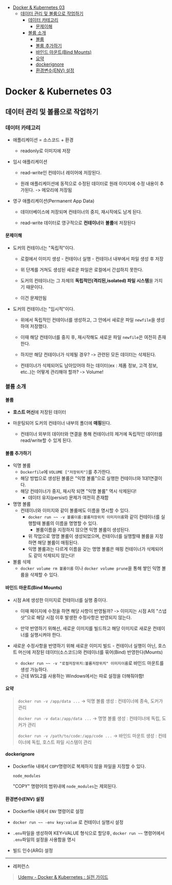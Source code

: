 - [Docker \& Kubernetes 03](#docker--kubernetes-03)
  - [데이터 관리 및 볼륨으로 작업하기](#데이터-관리-및-볼륨으로-작업하기)
    - [데이터 카테고리](#데이터-카테고리)
      - [문제이해](#문제이해)
    - [볼륨 소개](#볼륨-소개)
      - [볼륨](#볼륨)
      - [볼륨 추가하기](#볼륨-추가하기)
      - [바인드 마운트(Bind Mounts)](#바인드-마운트bind-mounts)
      - [요약](#요약)
      - [dockerignore](#dockerignore)
      - [환경변수(ENV) 설정](#환경변수env-설정)


# Docker & Kubernetes 03

## 데이터 관리 및 볼륨으로 작업하기

### 데이터 카테고리

- 애플리케이션 = 소스코드 + 환경
  
  - readonly로 이미지에 저장

- 임시 애플리케이션
  
  - read-write인 컨테이너 레이어에 저장된다.
  
  - 원래 애플리케이션에 동적으로 수정된 데이터로 원래 이미지에 수정 내용이 추가된다. -> 메모리에 저장됨

- 영구 애플리케이션(Permanent App Data)
  
  - 데이터베이스에 저장되며 컨테이너의 중지, 재시작에도 남게 된다.
  
  - read-write 데이터로 영구적으로 **컨테이너**와 **볼륨**에 저장된다

#### 문제이해

- 도커의 컨테이너는 "독립적"이다.
  
  - 로컬에서 이미지 생성 - 컨테이너 실행 - 컨테이너 내부에서 파일 생성 후 저장
  
  - 위 단계를 거쳐도 생성된 새로운 파일은 로컬에서 간섭하지 못한다.
  
  - 도커의 컨테이너는 그 자체의 **독립적인(격리된,isolated) 파일 시스템**을 가지기 때문이다.
  
  - 이건 문제안됨

- 도커의 컨테이너는 "임시적"이다.
  
  - 위에서 독립적인 컨테이너를 생성하고, 그 안에서 새로운 파일 `newfile`을 생성하여 저장했다.
  
  - 이때 해당 컨테이너를 중지 후, 재시작해도 새로운 파일 `newfile`은 여전히 존재한다.
  
  - 하지만 해당 컨테이너가 삭제될 경우? -> 관련된 모든 데이터는 삭제된다.
  
  - 컨테이너가 삭제되어도 남아있어야 하는 데이터(ex : 제품 정보, 고객 정보, etc..)는 어떻게 관리해야 할까? -> Volume!

### 볼륨 소개

#### 볼륨

- **호스트 머신**에 저장된 데이터

- 마운팅되어 도커의 컨테이너 내부의 폴더에 **매핑**된다.
  
  - 컨테이너 외부의 데이터와 연결을 통해 컨테이너의 제거에 독립적인 데이터를 read/write할 수 있게 된다.

#### 볼륨 추가하기

- 익명 볼륨
  - `Dockerfile`에 `VOLUME ["저장위치"]`를 추가한다.
  - 해당 방법으로 생성된 볼륨은 "익명 볼륨"으로 실행한 컨테이너와 1대1연결이다.
  - 해당 컨테이너가 중지, 재시작 되면 "익명 볼륨" 역시 삭제된다!
    - 데이터 유지(persist) 문제가 여전히 존재함
- 명명 볼륨
  - 컨테이너와 이미지와 같이 볼륨에도 이름을 명시할 수 있다.
    - `docker run ~~ -v 볼륨이름:볼륨저장위치 이미지이름`와 같이 컨테이너를 실행할때 볼륨의 이름을 명명할 수 있다.
      - 볼륨이름을 지정하지 않으면 익명 볼륨이 생성된다.
    - 위 작업으로 명명 볼륨이 생성되었으며, 컨테이너를 실행할때 볼륨을 지정하면 해당 볼륨이 매핑된다.
    - 익명 볼륨과는 다르게 이름을 갖는 명명 볼륨은 매핑 컨테이너가 삭제되어도 같이 삭제되지 않는다!
- 볼륨 삭제
  - `docker volume rm 볼륨이름` 이나 `docker volume prune`을 통해 쌓인 익명 볼륨을 삭제할 수 있다.

#### 바인드 마운트(Bind Mounts)

- 시점 A에 생성한 이미지로 컨테이너를 실행 중이다.
  
  - 이때 페이지에 수정을 하면 해당 사항이 반영될까? -> 이미지는 시점 A의 "스냅샷"으로 해당 시점 이후 발생한 수정사항은 반영되지 않는다.
  
  - 만약 반영하기 위해선, 새로운 이미지를 빌드하고 해당 이미지로 새로운 컨테이너를 실행시켜야 한다.

- 새로운 수정사항을 반영하기 위해 새로운 이미지 빌드 - 컨테이너 실행이 아닌, 호스트 머신에 저장된 데이터(소스코드)와 컨테이너를 묶어(Bind) 반영한다(Mounts)
  
  - `docker run ~~ -v "로컬저장위치:볼륨저장위치" 이미지이름`로 바인드 마운트를 생성 가능하다.
  - 근데 WSL2를 사용하는 Windows에서는 따로 설정을 더해줘야함!

#### 요약

> `docker run -v /app/data ...` -> 익명 볼륨 생성 : 컨테이너에 종속, 도커가 관리
> 
> `docker run -v data:/app/data ...` -> 명명 볼륨 생성 : 컨테이너에 독립, 도커가 관리
> 
> `docker run -v /path/to/code:/app/code ...` -> 바인드 마운트 생성 : 컨테이너에 독립, 호스트 파일 시스템이 관리

#### dockerignore

- Dockerfile 내에서 `COPY`명령어로 복제하지 않을 파일을 지정할 수 있다.
  
  ```dockeringnore
  node_modules
  ```
  
  "COPY" 명령어의 범위내에 `node_modules`는 제외된다.

#### 환경변수(ENV) 설정

- Dockerfile 내에서 `ENV` 명령어로 설정

- `docker run ~~ -env key:value` 로 컨테이너 실행시 설정

- `.env`파일을 생성하여 KEY=VALUE 형식으로 할당후, `docker run ~~` 명령어에서 `.env`파일의 설정을 사용함을 명시

- 빌드 인수(ARG) 설정

---

- 레퍼런스

> [Udemy - Docker & Kubernetes : 실전 가이드](https://www.udemy.com/course/docker-kubernetes-2022/)
